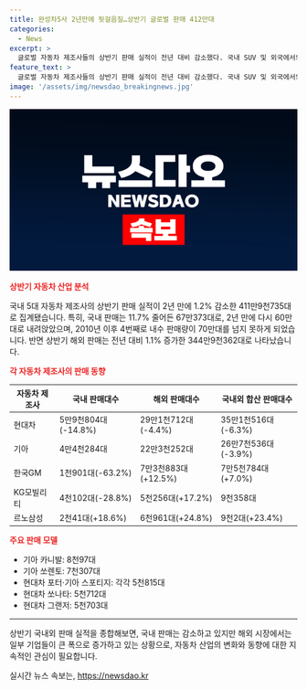 ```yaml
---
title: 완성차5사 2년만에 뒷걸음질…상반기 글로벌 판매 412만대
categories:
  - News
excerpt: >
  글로벌 자동차 제조사들의 상반기 판매 실적이 전년 대비 감소했다. 국내 SUV 및 외국에서의 수출은 감소세를 보였으며, 현대차와 기아 등 5개사의 국내 판매는 2년 만에 60만대로 내려앉았다. 반면에 해외에서는 1.1% 증가하였지만, 전반적으로 판매량은 줄어든 것으로 나타났다. 내수 판매량이 2010년 이후 4번째로 낮은 수준을 기록했으며, 각 업체별로는 현대차와 기아가 감소세를 보였다. 지난달에는 기아 카니발이 가장 많이 팔린 모델로 나타났다.
feature_text: >
  글로벌 자동차 제조사들의 상반기 판매 실적이 전년 대비 감소했다. 국내 SUV 및 외국에서의 수출은 감소세를 보였으며, 현대차와 기아 등 5개사의 국내 판매는 2년 만에 60만대로 내려앉았다. 반면에 해외에서는 1.1% 증가하였지만, 전반적으로 판매량은 줄어든 것으로 나타났다. 내수 판매량이 2010년 이후 4번째로 낮은 수준을 기록했으며, 각 업체별로는 현대차와 기아가 감소세를 보였다. 지난달에는 기아 카니발이 가장 많이 팔린 모델로 나타났다.
image: '/assets/img/newsdao_breakingnews.jpg'
---
```


<p><img src="/assets/img/newsdao_breakingnews.jpg" alt="flaretime 속보" /></p>

<p><b><span style="color: #ee2323;">상반기 자동차 산업 분석</span></b></p>

<p data-ke-size="size16">국내 5대 자동차 제조사의 상반기 판매 실적이 2년 만에 1.2% 감소한 411만9천735대로 집계됐습니다. 특히, 국내 판매는 11.7% 줄어든 67만373대로, 2년 만에 다시 60만대로 내려앉았으며, 2010년 이후 4번째로 내수 판매량이 70만대를 넘지 못하게 되었습니다. 반면 상반기 해외 판매는 전년 대비 1.1% 증가한 344만9천362대로 나타났습니다.</p>

<p><b><span style="color: #ee2323;">각 자동차 제조사의 판매 동향</span></b></p>

<table>
<thead>
<tr>
<th>자동차 제조사</th>
<th>국내 판매대수</th>
<th>해외 판매대수</th>
<th>국내외 합산 판매대수</th>
</tr>
</thead>
<tbody>
<tr>
<td>현대차</td>
<td>5만9천804대(-14.8%)</td>
<td>29만1천712대(-4.4%)</td>
<td>35만1천516대(-6.3%)</td>
</tr>
<tr>
<td>기아</td>
<td>4만4천284대</td>
<td>22만3천252대</td>
<td>26만7천536대(-3.9%)</td>
</tr>
<tr>
<td>한국GM</td>
<td>1천901대(-63.2%)</td>
<td>7만3천883대(+12.5%)</td>
<td>7만5천784대(+7.0%)</td>
</tr>
<tr>
<td>KG모빌리티</td>
<td>4천102대(-28.8%)</td>
<td>5천256대(+17.2%)</td>
<td>9천358대</td>
</tr>
<tr>
<td>르노삼성</td>
<td>2천41대(+18.6%)</td>
<td>6천961대(+24.8%)</td>
<td>9천2대(+23.4%)</td>
</tr>
</tbody>
</table>

<p><b><span style="color: #ee2323;">주요 판매 모델</span></b></p>

<ul>
<li>기아 카니발: 8천97대</li>
<li>기아 쏘렌토: 7천307대</li>
<li>현대차 포터·기아 스포티지: 각각 5천815대</li>
<li>현대차 쏘나타: 5천712대</li>
<li>현대차 그랜저: 5천703대</li>
</ul>

<hr>

<p data-ke-size="size16">상반기 국내외 판매 실적을 종합해보면, 국내 판매는 감소하고 있지만 해외 시장에서는 일부 기업들이 큰 폭으로 증가하고 있는 상황으로, 자동차 산업의 변화와 동향에 대한 지속적인 관심이 필요합니다.</p>
실시간 뉴스 속보는, <a href="https://newsdao.kr" rel="dofollow">https://newsdao.kr</a>


